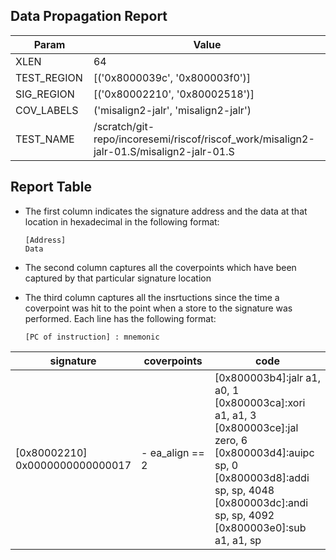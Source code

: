 
## Data Propagation Report

| Param       | Value    |
|-------------|----------|
| XLEN        | 64      |
| TEST_REGION | [('0x8000039c', '0x800003f0')]      |
| SIG_REGION  | [('0x80002210', '0x80002518')]      |
| COV_LABELS  | ('misalign2-jalr', 'misalign2-jalr')      |
| TEST_NAME   | /scratch/git-repo/incoresemi/riscof/riscof_work/misalign2-jalr-01.S/misalign2-jalr-01.S    |

## Report Table

- The first column indicates the signature address and the data at that location in hexadecimal in the following format: 
  ```
  [Address]
  Data
  ```

- The second column captures all the coverpoints which have been captured by that particular signature location

- The third column captures all the insrtuctions since the time a coverpoint was
  hit to the point when a store to the signature was performed. Each line has
  the following format:
  ```
  [PC of instruction] : mnemonic
  ```

<style>
table th:first-of-type {
    width: 5%;
}
table th:nth-of-type(2) {
    width: 40%;
}
table th:nth-of-type(3) {
    width: 55%;
}
</style>

|            signature             |    coverpoints     |                                                                                                              code                                                                                                              |
|----------------------------------|--------------------|--------------------------------------------------------------------------------------------------------------------------------------------------------------------------------------------------------------------------------|
|[0x80002210]<br>0x0000000000000017|- ea_align == 2<br> |[0x800003b4]:jalr a1, a0, 1<br> [0x800003ca]:xori a1, a1, 3<br> [0x800003ce]:jal zero, 6<br> [0x800003d4]:auipc sp, 0<br> [0x800003d8]:addi sp, sp, 4048<br> [0x800003dc]:andi sp, sp, 4092<br> [0x800003e0]:sub a1, a1, sp<br> |
